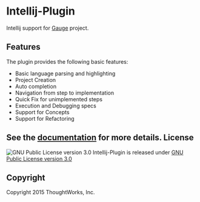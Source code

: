 # Intellij-Plugin
Intellij support for [Gauge](https://github.com/getgauge/gauge) project.

Features
-------
The plugin provides the following basic features: 
* Basic language parsing and highlighting
* Project Creation
* Auto completion
* Navigation from step to implementation
* Quick Fix for unimplemented steps
* Execution and Debugging specs
* Support for Concepts
* Support for Refactoring

See the [documentation](http://getgauge.io/documentation/user/current/ide_support/intellij_idea.html) for more details.
License
-------

![GNU Public License version 3.0](http://www.gnu.org/graphics/gplv3-127x51.png)
Intellij-Plugin is released under [GNU Public License version 3.0](http://www.gnu.org/licenses/gpl-3.0.txt)

Copyright
---------

Copyright 2015 ThoughtWorks, Inc.
